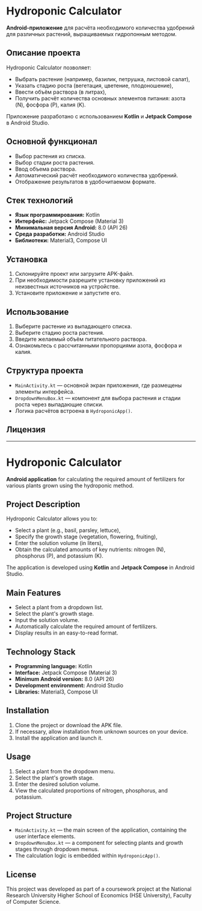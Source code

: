 # Hydroponic Calculator

**Android-приложение** для расчёта необходимого количества удобрений для различных растений, выращиваемых гидропонным методом.

## Описание проекта

Hydroponic Calculator позволяет:
- Выбрать растение (например, базилик, петрушка, листовой салат),
- Указать стадию роста (вегетация, цветение, плодоношение),
- Ввести объём раствора (в литрах),
- Получить расчёт количества основных элементов питания: азота (N), фосфора (P), калия (K).

Приложение разработано с использованием **Kotlin** и **Jetpack Compose** в Android Studio.

## Основной функционал

- Выбор растения из списка.
- Выбор стадии роста растения.
- Ввод объема раствора.
- Автоматический расчёт необходимого количества удобрений.
- Отображение результатов в удобочитаемом формате.

## Стек технологий

- **Язык программирования:** Kotlin
- **Интерфейс:** Jetpack Compose (Material 3)
- **Минимальная версия Android:** 8.0 (API 26)
- **Среда разработки:** Android Studio
- **Библиотеки:** Material3, Compose UI

## Установка

1. Склонируйте проект или загрузите APK-файл.
2. При необходимости разрешите установку приложений из неизвестных источников на устройстве.
3. Установите приложение и запустите его.

## Использование

1. Выберите растение из выпадающего списка.
2. Выберите стадию роста растения.
3. Введите желаемый объём питательного раствора.
4. Ознакомьтесь с рассчитанными пропорциями азота, фосфора и калия.

## Структура проекта

- `MainActivity.kt` — основной экран приложения, где размещены элементы интерфейса.
- `DropdownMenuBox.kt` — компонент для выбора растения и стадии роста через выпадающие списки.
- Логика расчётов встроена в `HydroponicApp()`.

## Лицензия

---

# Hydroponic Calculator

**Android application** for calculating the required amount of fertilizers for various plants grown using the hydroponic method.

## Project Description

Hydroponic Calculator allows you to:
- Select a plant (e.g., basil, parsley, lettuce),
- Specify the growth stage (vegetation, flowering, fruiting),
- Enter the solution volume (in liters),
- Obtain the calculated amounts of key nutrients: nitrogen (N), phosphorus (P), and potassium (K).

The application is developed using **Kotlin** and **Jetpack Compose** in Android Studio.

## Main Features

- Select a plant from a dropdown list.
- Select the plant's growth stage.
- Input the solution volume.
- Automatically calculate the required amount of fertilizers.
- Display results in an easy-to-read format.

## Technology Stack

- **Programming language:** Kotlin
- **Interface:** Jetpack Compose (Material 3)
- **Minimum Android version:** 8.0 (API 26)
- **Development environment:** Android Studio
- **Libraries:** Material3, Compose UI

## Installation

1. Clone the project or download the APK file.
2. If necessary, allow installation from unknown sources on your device.
3. Install the application and launch it.

## Usage

1. Select a plant from the dropdown menu.
2. Select the plant's growth stage.
3. Enter the desired solution volume.
4. View the calculated proportions of nitrogen, phosphorus, and potassium.

## Project Structure

- `MainActivity.kt` — the main screen of the application, containing the user interface elements.
- `DropdownMenuBox.kt` — a component for selecting plants and growth stages through dropdown menus.
- The calculation logic is embedded within `HydroponicApp()`.

## License

This project was developed as part of a coursework project at the National Research University Higher School of Economics (HSE University), Faculty of Computer Science.
